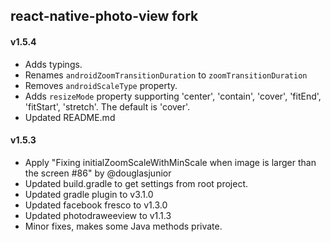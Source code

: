 ## react-native-photo-view fork

#### v1.5.4
* Adds typings.
* Renames `androidZoomTransitionDuration` to `zoomTransitionDuration`
* Removes `androidScaleType` property.
* Adds `resizeMode` property supporting 'center', 'contain', 'cover', 'fitEnd', 'fitStart', 'stretch'. The default is 'cover'.
* Updated README.md

#### v1.5.3

* Apply "Fixing initialZoomScaleWithMinScale when image is larger than the screen #86" by @douglasjunior
* Updated build.gradle to get settings from root project.
* Updated gradle plugin to v3.1.0
* Updated facebook fresco to v1.3.0
* Updated photodraweeview to v1.1.3
* Minor fixes, makes some Java methods private.
